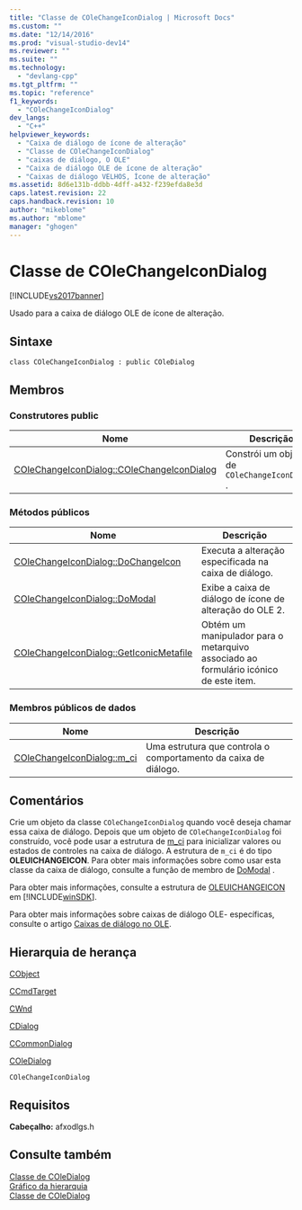 ```yaml
---
title: "Classe de COleChangeIconDialog | Microsoft Docs"
ms.custom: ""
ms.date: "12/14/2016"
ms.prod: "visual-studio-dev14"
ms.reviewer: ""
ms.suite: ""
ms.technology: 
  - "devlang-cpp"
ms.tgt_pltfrm: ""
ms.topic: "reference"
f1_keywords: 
  - "COleChangeIconDialog"
dev_langs: 
  - "C++"
helpviewer_keywords: 
  - "Caixa de diálogo de ícone de alteração"
  - "Classe de COleChangeIconDialog"
  - "caixas de diálogo, O OLE"
  - "Caixa de diálogo OLE de ícone de alteração"
  - "Caixas de diálogo VELHOS, Ícone de alteração"
ms.assetid: 8d6e131b-ddbb-4dff-a432-f239efda8e3d
caps.latest.revision: 22
caps.handback.revision: 10
author: "mikeblome"
ms.author: "mblome"
manager: "ghogen"
---
```

# Classe de COleChangeIconDialog
[!INCLUDE[vs2017banner](../../assembler/inline/includes/vs2017banner.md)]

Usado para a caixa de diálogo OLE de ícone de alteração.  
  
## Sintaxe  
  
```  
class COleChangeIconDialog : public COleDialog  
```  
  
## Membros  
  
### Construtores public  
  
|Nome|Descrição|  
|----------|---------------|  
|[COleChangeIconDialog::COleChangeIconDialog](../Topic/COleChangeIconDialog::COleChangeIconDialog.md)|Constrói um objeto de `COleChangeIconDialog` .|  
  
### Métodos públicos  
  
|Nome|Descrição|  
|----------|---------------|  
|[COleChangeIconDialog::DoChangeIcon](../Topic/COleChangeIconDialog::DoChangeIcon.md)|Executa a alteração especificada na caixa de diálogo.|  
|[COleChangeIconDialog::DoModal](../Topic/COleChangeIconDialog::DoModal.md)|Exibe a caixa de diálogo de ícone de alteração do OLE 2.|  
|[COleChangeIconDialog::GetIconicMetafile](../Topic/COleChangeIconDialog::GetIconicMetafile.md)|Obtém um manipulador para o metarquivo associado ao formulário icónico de este item.|  
  
### Membros públicos de dados  
  
|Nome|Descrição|  
|----------|---------------|  
|[COleChangeIconDialog::m\_ci](../Topic/COleChangeIconDialog::m_ci.md)|Uma estrutura que controla o comportamento da caixa de diálogo.|  
  
## Comentários  
 Crie um objeto da classe `COleChangeIconDialog` quando você deseja chamar essa caixa de diálogo.  Depois que um objeto de `COleChangeIconDialog` foi construído, você pode usar a estrutura de [m\_ci](../Topic/COleChangeIconDialog::m_ci.md) para inicializar valores ou estados de controles na caixa de diálogo.  A estrutura de `m_ci` é do tipo **OLEUICHANGEICON**.  Para obter mais informações sobre como usar esta classe da caixa de diálogo, consulte a função de membro de [DoModal](../Topic/COleChangeIconDialog::DoModal.md) .  
  
 Para obter mais informações, consulte a estrutura de [OLEUICHANGEICON](http://msdn.microsoft.com/library/windows/desktop/ms680098) em [!INCLUDE[winSDK](../../atl/includes/winsdk_md.md)].  
  
 Para obter mais informações sobre caixas de diálogo OLE\- específicas, consulte o artigo [Caixas de diálogo no OLE](../../mfc/dialog-boxes-in-ole.md).  
  
## Hierarquia de herança  
 [CObject](../Topic/CObject%20Class.md)  
  
 [CCmdTarget](../Topic/CCmdTarget%20Class.md)  
  
 [CWnd](../Topic/CWnd%20Class.md)  
  
 [CDialog](../../mfc/reference/cdialog-class.md)  
  
 [CCommonDialog](../Topic/CCommonDialog%20Class.md)  
  
 [COleDialog](../../mfc/reference/coledialog-class.md)  
  
 `COleChangeIconDialog`  
  
## Requisitos  
 **Cabeçalho:** afxodlgs.h  
  
## Consulte também  
 [Classe de COleDialog](../../mfc/reference/coledialog-class.md)   
 [Gráfico da hierarquia](../../mfc/hierarchy-chart.md)   
 [Classe de COleDialog](../../mfc/reference/coledialog-class.md)